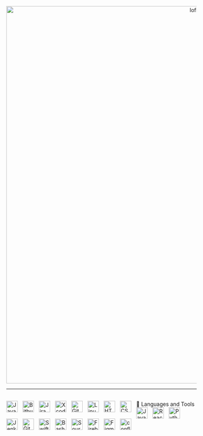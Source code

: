 
<p align="center">
<img alt="loficity" width="1000px" src="https://github.com/HyunCafe/HyunCafe/raw/main/assests/loficity.gif"</img>
</p> 

<!--

<p align="top-left">
  Typing SVG by DenverCoder1 - https://github.com/DenverCoder1/readme-typing-svg 
  <a href="https://github.com/DenverCoder1/readme-typing-svg">
    <img src="https://readme-typing-svg.demolab.com/?lines=Software%20app%20developer;Experienced%20UI%2FUX%20Designer;3%2B%20years%20of%20coding%20experience;Always%20learning%20new%20things&font=Fira%20Code&center=true&width=440&height=45&color=8C51FF&vCenter=true&pause=1000&size=22" /></a>
</p> 
--> 
    
---

<br>
 🧰 Languages and Tools
<img align="left" alt="Java" width="30px" style="padding-right:10px;" src="https://cdn.jsdelivr.net/gh/devicons/devicon/icons/java/java-original.svg"/>
<img align="left" alt="Bitbucket" width="30px" style="padding-right:10px;" src="https://cdn.jsdelivr.net/gh/devicons/devicon/icons/bitbucket/bitbucket-original.svg" />
<img align="left" alt="Jira" width="30px" style="padding-right:10px;" src="https://cdn.jsdelivr.net/gh/devicons/devicon/icons/jira/jira-plain.svg" />
<img align="left" alt="Xcode" width="30px" style="padding-right:10px;" src="https://cdn.jsdelivr.net/gh/devicons/devicon/icons/xcode/xcode-plain.svg" />
<img align="left" alt="Git" width="30px" style="padding-right:10px;" src="https://cdn.jsdelivr.net/gh/devicons/devicon/icons/git/git-original.svg" />
<img align="left" alt="Linux" width="30px" style="padding-right:10px;" src="https://cdn.jsdelivr.net/gh/devicons/devicon/icons/linux/linux-original.svg" />
<img align="left" alt="HTML" width="30px" style="padding-right:10px;" src="https://cdn.jsdelivr.net/gh/devicons/devicon/icons/html5/html5-plain.svg" />
<img align="left" alt="CSS" width="30px" style="padding-right:10px;" src="https://cdn.jsdelivr.net/gh/devicons/devicon/icons/css3/css3-plain.svg" />
<img align="left" alt="JavaScript" width="30px" style="padding-right:10px;" src="https://cdn.jsdelivr.net/gh/devicons/devicon/icons/javascript/javascript-plain.svg" />
<img align="left" alt="React" width="30px" style="padding-right:10px;" src="https://cdn.jsdelivr.net/gh/devicons/devicon/icons/react/react-original.svg" />
<img align="left" alt="Python" width="30px" style="padding-right:10px;" src="https://cdn.jsdelivr.net/gh/devicons/devicon/icons/python/python-plain.svg" />
<img align="left" alt="Jenkins" width="30px" style="padding-right:10px;" src="https://cdn.jsdelivr.net/gh/devicons/devicon/icons/jenkins/jenkins-original.svg" />
<img align="left" alt="GitHub" width="30px" style="padding-right:10px;" src="https://cdn.jsdelivr.net/gh/devicons/devicon/icons/github/github-original.svg" />
<img align="left" alt="Swift" width="30px" style="padding-right:10px;" src="https://cdn.jsdelivr.net/gh/devicons/devicon/icons/swift/swift-plain.svg" />
<img align="left" alt="Bash" width="30px" style="padding-right:10px;" src="https://cdn.jsdelivr.net/gh/devicons/devicon/icons/bash/bash-original.svg" />
<img align="left" alt="Sourcetree" width="30px" style="padding-right:10px;" src="https://cdn.jsdelivr.net/gh/devicons/devicon/icons/sourcetree/sourcetree-original.svg" />
<img align="left" alt="Firebase" width="30px" style="padding-right:10px;" src="https://cdn.jsdelivr.net/gh/devicons/devicon/icons/firebase/firebase-plain.svg" />
<img align="left" alt="Figma" width="30px" style="padding-right:10px;" src="https://cdn.jsdelivr.net/gh/devicons/devicon/icons/figma/figma-original.svg" />
<img align="left" alt="confluence" width="30px" style="padding-right:10px;" src="https://cdn.jsdelivr.net/gh/devicons/devicon/icons/confluence/confluence-original.svg" />
<br />
    
<!--
<a href="https://github.com/staticMetro?tab=repositories">
  <img align="top-left" src="https://github-readme-stats.vercel.app/api?username=staticMetro&hide=contribs&show_icons=true&theme=midnight-purple&count_private=true&combine_all_yearly_contributions=true"/>
</a>    
-->

<!-- Light Mode 

<span>
  <div align="center"> 
    
  <a href="https://github.com/staticMetro/github-readme-stats#gh-light-mode-only">
  <img height=200 src="https://leetcode-stats-six.vercel.app/api?username=staticMetro" alt="Leetcode stats" />
  </a>
  <a href="https://github.com/staticMetro/github-readme-stats#gh-light-mode-only">
  <img height=200 src="https://github-readme-stats-git-masterrstaa-rickstaa.vercel.app/api?username=staticMetro&show_icons=true&line_height=28&hide_border=false&hide=contribs,stars&card_width=347&include_all_commits=true&role=owner,collaborator&show=reviews&rank_icon=percentile&bg_color=FFFFFF#gh-light-mode-only" alt="Github stats" />
  </a>
  </div>
</span>
-->
  
<!-- Dark Mode -->
<!--
<span>
  <div align="center"> 
    <a href="https://github.com/staticMetro/github-readme-stats#gh-dark-mode-only">
      <img height=200 src="https://leetcode-stats-six.vercel.app/api?username=staticMetro&theme=dark" alt="Leetcode stats" />
    </a>
      
  <a href="https://github.com/staticMetro/github-readme-stats#gh-dark-mode-only">
  <img height=200 src="https://github-readme-stats-git-masterrstaa-rickstaa.vercel.app/api?username=staticMetro&show_icons=true&line_height=28&hide_border=false&hide=contribs,stars&card_width=347&include_all_commits=true&role=owner,collaborator&show=reviews&rank_icon=percentile&theme=midnight-purple&bg_color=000000#gh-dark-mode-only" alt="Github stats" />
    </a>
  </div>
</span>
-->
&#8287;&#8287;&#8287;&#8287;&#8287; &#8287;&#8287;&#8287;&#8287;&#8287;


<!--
#
https://github.com/anuraghazra/github-readme-stats#github-stats-card

<a href="https://github.com/staticMetro/convoychat">
  <img align="top" src="https://github-contributor-stats.vercel.app/api?username=staticMetro&show_icons=true&theme=tokyonight#gh-dark-mode-only&combine_all_yearly_contributions=true&count_private=true"/>
</a>
  
https://github.com/ashutosh00710/github-readme-activity-graph 

[![Aimeric's github activity graph](https://github-readme-activity-graph.cyclic.app/graph?username=staticMetro&theme=tokyo-night)](https://github.com/staticMetro/github-readme-activity-graph) 
-->
